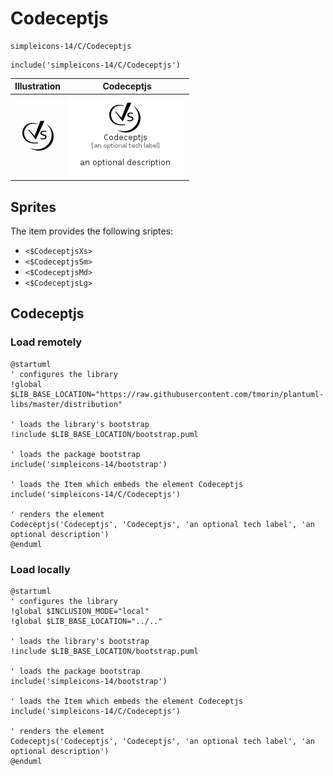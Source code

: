 # Codeceptjs


```text
simpleicons-14/C/Codeceptjs
```

```text
include('simpleicons-14/C/Codeceptjs')
```



| Illustration | Codeceptjs |
| :---: | :---: |
| ![illustration for Illustration](../../simpleicons-14/C/Codeceptjs.png) | ![illustration for Codeceptjs](../../simpleicons-14/C/Codeceptjs.Local.png) |



## Sprites
The item provides the following sriptes:

- `<$CodeceptjsXs>`
- `<$CodeceptjsSm>`
- `<$CodeceptjsMd>`
- `<$CodeceptjsLg>`





## Codeceptjs

### Load remotely
```plantuml
@startuml
' configures the library
!global $LIB_BASE_LOCATION="https://raw.githubusercontent.com/tmorin/plantuml-libs/master/distribution"

' loads the library's bootstrap
!include $LIB_BASE_LOCATION/bootstrap.puml

' loads the package bootstrap
include('simpleicons-14/bootstrap')

' loads the Item which embeds the element Codeceptjs
include('simpleicons-14/C/Codeceptjs')

' renders the element
Codeceptjs('Codeceptjs', 'Codeceptjs', 'an optional tech label', 'an optional description')
@enduml
```

### Load locally
```plantuml
@startuml
' configures the library
!global $INCLUSION_MODE="local"
!global $LIB_BASE_LOCATION="../.."

' loads the library's bootstrap
!include $LIB_BASE_LOCATION/bootstrap.puml

' loads the package bootstrap
include('simpleicons-14/bootstrap')

' loads the Item which embeds the element Codeceptjs
include('simpleicons-14/C/Codeceptjs')

' renders the element
Codeceptjs('Codeceptjs', 'Codeceptjs', 'an optional tech label', 'an optional description')
@enduml
```

